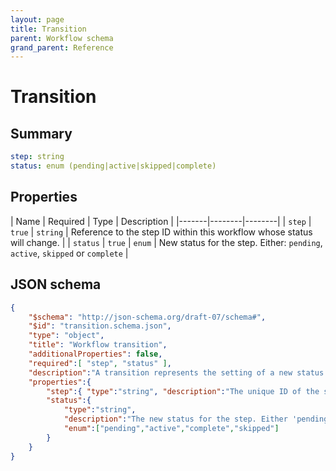 ```yaml
---
layout: page
title: Transition
parent: Workflow schema
grand_parent: Reference
---
```


# Transition

## Summary

```yaml
step: string
status: enum (pending|active|skipped|complete)
```

## Properties

| Name | Required | Type | Description |
|-------|--------|--------|
| `step` | `true` | `string` | Reference to the step ID within this workflow whose status will change. |
| `status` | `true` | `enum` | New status for the step. Either: `pending`, `active`, `skipped` or `complete` |

## JSON schema

```json
{
    "$schema": "http://json-schema.org/draft-07/schema#",
    "$id": "transition.schema.json",
    "type": "object",
    "title": "Workflow transition",
    "additionalProperties": false,
    "required":[ "step", "status" ],
    "description":"A transition represents the setting of a new status on a step. Combinations of transitions effectively move instances through the workflow.",
    "properties":{
        "step":{ "type":"string", "description":"The unique ID of the step within this workflow that the transition applies to." },
        "status":{
            "type":"string",
            "description":"The new status for the step. Either 'pending', 'active', 'complete' or 'skipped'.",
            "enum":["pending","active","complete","skipped"]
        }
    }
}
```